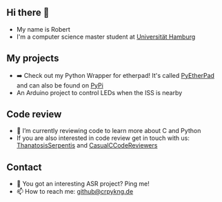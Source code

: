 ## Hi there 👋
- My name is Robert
- I'm a computer science master student at [Universität Hamburg](https://www-uni-hamburg.de)


## My projects
- ➡️ Check out my Python Wrapper for etherpad! It's called [PyEtherPad](https://github.com/Alienmaster/PyEtherpadLite) and can also be found on [PyPi](https://pypi.org/project/pyetherpadlite/)
- An Arduino project to control LEDs when the ISS is nearby

## Code review
- 🌱 I’m currently reviewing code to learn more about C and Python
- If you are also interested in code review get in touch with us: [ThanatosisSerpentis](https://github.com/ThanatosisSerpentis) and [CasualCCodeReviewers](https://github.com/CasualCCodeReviewers)

## Contact
- 📣 You got an interesting ASR project? Ping me!
- 📫 How to reach me: github@crpykng.de
<!--
**Alienmaster/Alienmaster** is a ✨ _special_ ✨ repository because its `README.md` (this file) appears on your GitHub profile.

Here are some ideas to get you started:

- 🔭 I’m currently working on ...
- 🌱 I’m currently learning ...
- 👯 I’m looking to collaborate on ...
- 🤔 I’m looking for help with ...
- 💬 Ask me about ...
- 📫 How to reach me: ...
- 😄 Pronouns: ...
- ⚡ Fun fact: ...
-->
